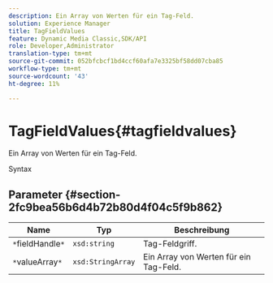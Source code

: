```yaml
---
description: Ein Array von Werten für ein Tag-Feld.
solution: Experience Manager
title: TagFieldValues
feature: Dynamic Media Classic,SDK/API
role: Developer,Administrator
translation-type: tm+mt
source-git-commit: 052bfcbcf1bd4ccf60afa7e3325bf58dd07cba85
workflow-type: tm+mt
source-wordcount: '43'
ht-degree: 11%

---
```



# TagFieldValues{#tagfieldvalues}

Ein Array von Werten für ein Tag-Feld.

Syntax

## Parameter {#section-2fc9bea56b6d4b72b80d4f04c5f9b862}

| Name | Typ | Beschreibung |
|---|---|---|
| `*`fieldHandle`*` | `xsd:string` | Tag-Feldgriff. |
| `*`valueArray`*` | `xsd:StringArray` | Ein Array von Werten für ein Tag-Feld. |

